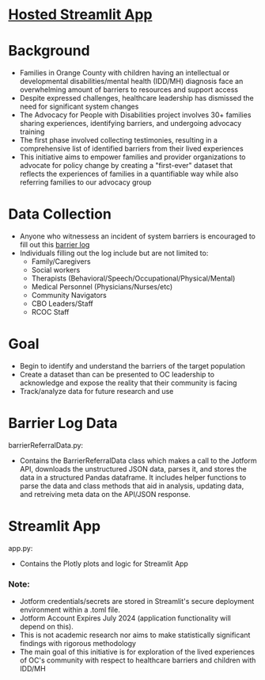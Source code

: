 # [Hosted Streamlit App](https://barrierlogoc.streamlit.app)
# Background
- Families in Orange County with children having an intellectual or developmental disabilities/mental health (IDD/MH) diagnosis face an overwhelming amount of barriers to resources and support access
- Despite expressed challenges, healthcare leadership has dismissed the need for significant system changes
- The Advocacy for People with Disabilities project involves 30+ families sharing experiences, identifying barriers, and undergoing advocacy training
- The first phase involved collecting testimonies, resulting in a comprehensive list of identified barriers from their lived experiences
- This initiative aims to empower families and provider organizations to advocate for policy change by creating a "first-ever" dataset that reflects the experiences of families in
a quantifiable way while also referring families to our advocacy group

# Data Collection
- Anyone who witnessess an incident of system barriers is encouraged to fill out this [barrier log](https://form.jotform.com/240215836883158)
- Individuals filling out the log include but are not limited to:
  - Family/Caregivers
  - Social workers
  - Therapists (Behavioral/Speech/Occupational/Physical/Mental)
  - Medical Personnel (Physicians/Nurses/etc)
  - Community Navigators
  - CBO Leaders/Staff
  - RCOC Staff

# Goal
- Begin to identify and understand the barriers of the target population
- Create a dataset than can be presented to OC leadership to acknowledge and expose the reality that their community is facing
- Track/analyze data for future research and use

# Barrier Log Data
barrierReferralData.py:
- Contains the BarrierReferralData class which makes a call to the Jotform API, downloads the unstructured JSON data, parses it, and stores the data in a structured Pandas dataframe. It includes helper functions to parse the data and class methods that aid in analysis, updating data, and retreiving meta data on the API/JSON response.

# Streamlit App
app.py: 
- Contains the Plotly plots and logic for Streamlit App

### Note: 
- Jotform credentials/secrets are stored in Streamlit's secure deployment environment within a .toml file.
- Jotform Account Expires July 2024 (application functionality will depend on this).
- This is not academic research nor aims to make statistically significant findings with rigorous methodology
- The main goal of this initiative is for exploration of the lived experiences of OC's community with respect to healthcare barriers and children with IDD/MH 
